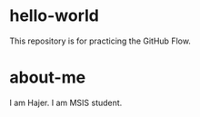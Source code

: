 # hello-world
This repository is for practicing the GitHub Flow.

# about-me
I am Hajer. I am MSIS student.

